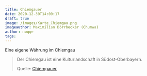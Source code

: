 ```yaml
---
title: Chiemgauer
date: 2020-12-30T14:00:17
draft: true
image: /images/Karte_Chiemgau.png
imageauthor: Maximilian Dörrbecker (Chumwa)
author: noqqe
tags:
---
```


Eine eigene Währung im Chiemgau

> Der Chiemgau ist eine Kulturlandschaft in Südost-Oberbayern.
>
> Quelle: [Chiemgauer](https://de.wikipedia.org/wiki/Chiemgauer)
